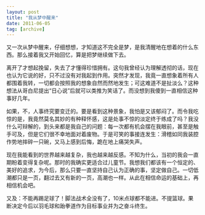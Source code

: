 ```yaml
---
layout: post
title: "我从梦中醒来"
date: 2011-06-05
tag: [archive]
---
```

又一次从梦中醒来，仔细想想，才知道这不完全是梦，是我清醒地在想着的什么东西。那么接着我又开始回忆，算是把梦继续做下去。

离开了才想起挽留，失去了才懂得珍惜拥有。这句我曾经认为理解透彻的话，现在也认为它说的好，只不过没有对我起到作用。突然才发现，我竟一直想象着所有人都围着我转，一切都会按照我的想象自然而然地发生；可这难道不是扯淡么？这种想法从哥白尼提出“日心说”后就可以类推为笑话了。而没想到我傻到一直相信这种事好几年。

如果，不，人事终究要变迁的。要是看到这种景象，我怕是又该郁闷了。而令我吃惊的是，我竟然莫名其妙的有种释怀感，这是处事不惊的淡定终于练成了吗？我没什么可辩解的，到头来都是我自己的问题：每一次都有机会摆在我眼前，甚至是触手可及，但是它们很不幸地面对着废物。于是可笑的事接连发生：滑稽如同我装腔作势地摔碎一只碗，又马上感到后悔，跪在地上痛哭失声。

现在我能看到的世界越来越复杂，我也越来越反感。不知为什么，当初的我会一直期盼着变得复杂呢。那时的我确实更适合过儿童节。我想我们都该有一个恒定的、美好的追求，为今后，那么只要一直坚持自己认为正确的事，坚定做自己。一切低潮都只是一页，翻过去又有新的一页，高潮也一样。从此在相信命运的基础上，再相信机会吧。

又及：不能再踢足球了！脚法战术全没有了，10米点球都不能进。不提篮球。果断决定今后以羽毛球和跆拳道作为目标事业并为之奋斗终生。
